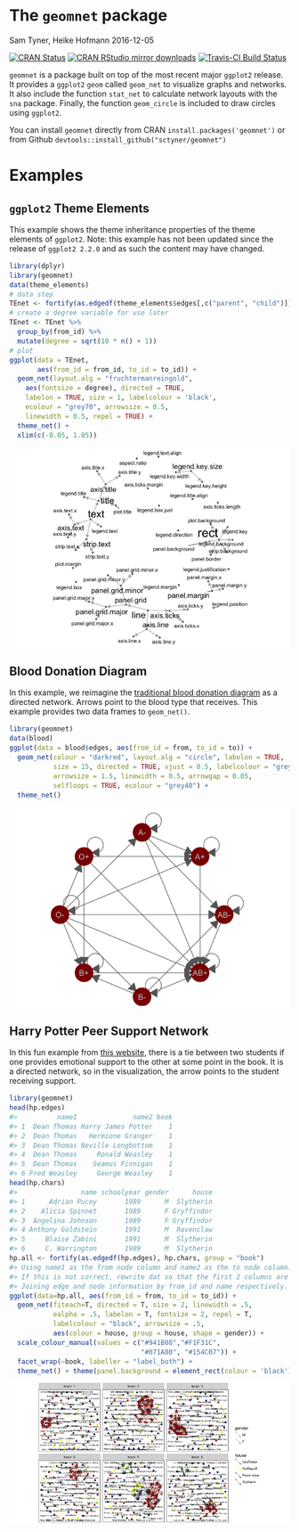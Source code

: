 The `geomnet` package
================
Sam Tyner, Heike Hofmann
2016-12-05

<!-- README.md is generated from README.Rmd. Please edit that file -->
[![CRAN Status](http://www.r-pkg.org/badges/version/geomnet)](https://cran.r-project.org/package=geomnet) [![CRAN RStudio mirror downloads](http://cranlogs.r-pkg.org/badges/geomnet)](http://www.r-pkg.org/pkg/geomnet) [![Travis-CI Build Status](https://travis-ci.org/sctyner/geomnet.svg?branch=master)](https://travis-ci.org/sctyner/geomnet)

`geomnet` is a package built on top of the most recent major `ggplot2` release. It provides a `ggplot2` `geom` called `geom_net` to visualize graphs and networks. It also include the function `stat_net` to calculate network layouts with the `sna` package. Finally, the function `geom_circle` is included to draw circles using `ggplot2`.

You can install `geomnet` directly from CRAN `install.packages('geomnet')` or from Github `devtools::install_github("sctyner/geomnet")`

Examples
========

`ggplot2` Theme Elements
------------------------

This example shows the theme inheritance properties of the theme elements of `ggplot2`. Note: this example has not been updated since the release of `ggplot2 2.2.0` and as such the content may have changed.

``` r
library(dplyr)
library(geomnet)
data(theme_elements)
# data step
TEnet <- fortify(as.edgedf(theme_elements$edges[,c("parent", "child")]), theme_elements$vertices)
# create a degree variable for use later
TEnet <- TEnet %>%
  group_by(from_id) %>%
  mutate(degree = sqrt(10 * n() + 1))
# plot
ggplot(data = TEnet,
       aes(from_id = from_id, to_id = to_id)) +
  geom_net(layout.alg = "fruchtermanreingold",
    aes(fontsize = degree), directed = TRUE,
    labelon = TRUE, size = 1, labelcolour = 'black',
    ecolour = "grey70", arrowsize = 0.5,
    linewidth = 0.5, repel = TRUE) +
  theme_net() +
  xlim(c(-0.05, 1.05))
```

<img src="README-theme-1.png" style="display: block; margin: auto;" />

Blood Donation Diagram
----------------------

In this example, we reimagine the [traditional blood donation diagram](http://www.redcrossblood.org/learn-about-blood/blood-types) as a directed network. Arrows point to the blood type that receives. This example provides two data frames to `geom_net()`.

``` r
library(geomnet)
data(blood)
ggplot(data = blood$edges, aes(from_id = from, to_id = to)) +
  geom_net(colour = "darkred", layout.alg = "circle", labelon = TRUE, 
           size = 15, directed = TRUE, vjust = 0.5, labelcolour = "grey80",
           arrowsize = 1.5, linewidth = 0.5, arrowgap = 0.05,
           selfloops = TRUE, ecolour = "grey40") + 
  theme_net() 
```

<img src="README-blood-1.png" style="display: block; margin: auto;" />

Harry Potter Peer Support Network
---------------------------------

In this fun example from [this website](http://www.stats.ox.ac.uk/~snijders/siena/siena.html), there is a tie between two students if one provides emotional support to the other at some point in the book. It is a directed network, so in the visualization, the arrow points to the student receiving support.

``` r
library(geomnet)
head(hp.edges)
#>          name1              name2 book
#> 1  Dean Thomas Harry James Potter    1
#> 2  Dean Thomas   Hermione Granger    1
#> 3  Dean Thomas Neville Longbottom    1
#> 4  Dean Thomas     Ronald Weasley    1
#> 5  Dean Thomas    Seamus Finnigan    1
#> 6 Fred Weasley     George Weasley    1
head(hp.chars)
#>                name schoolyear gender      house
#> 1      Adrian Pucey       1989      M  Slytherin
#> 2    Alicia Spinnet       1989      F Gryffindor
#> 3  Angelina Johnson       1989      F Gryffindor
#> 4 Anthony Goldstein       1991      M  Ravenclaw
#> 5     Blaise Zabini       1991      M  Slytherin
#> 6     C. Warrington       1989      M  Slytherin
hp.all <- fortify(as.edgedf(hp.edges), hp.chars, group = "book")
#> Using name1 as the from node column and name2 as the to node column.
#> If this is not correct, rewrite dat so that the first 2 columns are from and to node, respectively.
#> Joining edge and node information by from_id and name respectively.
ggplot(data=hp.all, aes(from_id = from, to_id = to_id)) + 
  geom_net(fiteach=T, directed = T, size = 2, linewidth = .5, 
           ealpha = .5, labelon = T, fontsize = 2, repel = T, 
           labelcolour = "black", arrowsize = .5,
           aes(colour = house, group = house, shape = gender)) + 
  scale_colour_manual(values = c("#941B08","#F1F31C", 
                                 "#071A80", "#154C07")) + 
  facet_wrap(~book, labeller = "label_both") + 
  theme_net() + theme(panel.background = element_rect(colour = 'black'))
```

<img src="README-HPplot-1.png" style="display: block; margin: auto;" />
